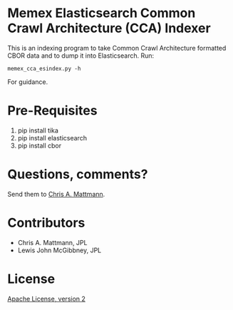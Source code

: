Memex Elasticsearch Common Crawl Architecture (CCA) Indexer
==========================================================
This is an indexing program to take Common Crawl Architecture
formatted CBOR data and to dump it into Elasticsearch. Run:
 
`memex_cca_esindex.py -h`

For guidance.

Pre-Requisites
==============
1. pip install tika
2. pip install elasticsearch
3. pip install cbor

Questions, comments?
===================
Send them to [Chris A. Mattmann](mailto:chris.a.mattmann@jpl.nasa.gov).

Contributors
============
* Chris A. Mattmann, JPL
* Lewis John McGibbney, JPL

License
=======
[Apache License, version 2](http://www.apache.org/licenses/LICENSE-2.0)